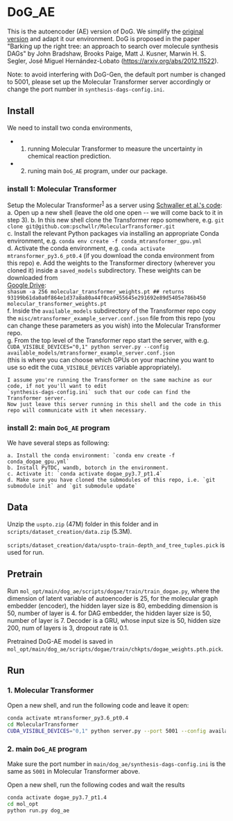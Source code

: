 # DoG_AE

This is the autoencoder (AE) version of DoG. We simplify the [original version](https://github.com/john-bradshaw/synthesis-dags) and adapt it our environment. DoG is proposed in the paper "Barking up the right tree: an approach to search over molecule synthesis DAGs"
 by John Bradshaw, Brooks Paige, Matt J. Kusner, Marwin H. S. Segler, José Miguel Hernández-Lobato (https://arxiv.org/abs/2012.11522).
 

 Note: to avoid interfering with DoG-Gen, the default port number is changed to 5001, please set up the Molecular Transformer server accordingly or change the port number in `synthesis-dags-config.ini`.

## Install 

We need to install two conda environments, 
- 1. running Molecular Transformer to measure the uncertainty in chemical reaction prediction. 
- 2. runing main `DoG_AE` program, under our package. 



### install 1: Molecular Transformer

Setup the Molecular Transformer<sup>[1](#refMolTran)</sup> as a server using [Schwaller et al.'s code](https://github.com/pschwllr/MolecularTransformer):  
    a. Open up a new shell (leave the old one open -- we will come back to it in step 3).
    b. In this new shell clone the Transformer repo somewhere, e.g. `git clone git@github.com:pschwllr/MolecularTransformer.git`  
    c. Install the relevant Python packages via installing an appropriate Conda environment, e.g. `conda env create -f conda_mtransformer_gpu.yml`   
    d. Activate the conda environment, e.g. `conda activate mtransformer_py3.6_pt0.4` (if you download the conda environment from this repo) 
    e. Add the weights to the Transformer directory (wherever you cloned it) inside a `saved_models` subdirectory. These weights
    can be downloaded from    
     [Google Drive](https://drive.google.com/file/d/1ogXzAg71BOs9SBrVt-umgcdc1_0ijUvU/view?usp=sharing):  
         ```shasum -a 256 molecular_transformer_weights.pt
        ## returns 93199b61da0a0f864e1d37a8a80a44f0ca9455645e291692e89d5405e786b450  molecular_transformer_weights.pt```  
     f. Inside the `available_models` subdirectory of the Transformer repo copy the `misc/mtransformer_example_server.conf.json` 
     file from this repo (you can change these parameters as you wish) into the Molecular Transformer repo.  
     g. From the top level of the Transformer repo start the server, with e.g. `CUDA_VISIBLE_DEVICES="0,1" python server.py --config available_models/mtransformer_example_server.conf.json`  
        (this is where you can choose which GPUs on your machine you want to use so edit the `CUDA_VISIBLE_DEVICES` variable appropriately).

    I assume you're running the Transformer on the same machine as our code, if not you'll want to edit 
    `synthesis-dags-config.ini` such that our code can find the Transformer server.
    Now just leave this server running in this shell and the code in this repo will communicate with it when necessary.   


### install 2: main `DoG_AE` program

We have several steps as following:

    a. Install the conda environment: `conda env create -f conda_dogae_gpu.yml`  
    b. Install PyTDC, wandb, botorch in the environment.
    c. Activate it: `conda activate dogae_py3.7_pt1.4`  
    d. Make sure you have cloned the submodules of this repo, i.e. `git submodule init` and `git submodule update`  



## Data 


Unzip the `uspto.zip` (47M) folder in this folder and in `scripts/dataset_creation/data.zip` (5.3M).


`scripts/dataset_creation/data/uspto-train-depth_and_tree_tuples.pick` is used for run. 

## Pretrain 

Run `mol_opt/main/dog_ae/scripts/dogae/train/train_dogae.py`, where the dimension of latent variable of autoencoder is 25, for the molecular graph embedder (encoder), the hidden layer size is 80, embedding dimension is 50, number of layer is 4. 
for DAG embedder, the hidden layer size is 50, number of layer is 7. 
Decoder is a GRU, whose input size is 50, hidden size 200, num of layers is 3, dropout rate is 0.1. 


Pretrained DoG-AE model is saved in `mol_opt/main/dog_ae/scripts/dogae/train/chkpts/dogae_weights.pth.pick`. 


## Run 

### 1. Molecular Transformer

Open a new shell, and run the following code and leave it open: 
```bash
conda activate mtransformer_py3.6_pt0.4
cd MolecularTransformer 
CUDA_VISIBLE_DEVICES="0,1" python server.py --port 5001 --config available_models/mtransformer_example_server.conf.json
```

### 2. main `DoG_AE` program

Make sure the port number in `main/dog_ae/synthesis-dags-config.ini` is the same as `5001` in Molecular Transformer above. 


Open a new shell, run the following codes and wait the results
```bash
conda activate dogae_py3.7_pt1.4
cd mol_opt 
python run.py dog_ae 
```



 

 
